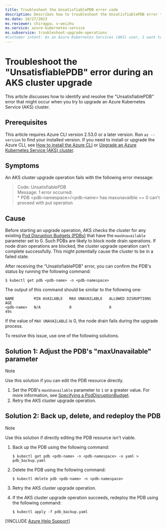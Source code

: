 ```yaml
---
title: Troubleshoot the UnsatisfiablePDB error code
description: Describes how to troubleshoot the UnsatisfiablePDB error that might occur when you try to upgrade an Azure Kubernetes Service (AKS) cluster.
ms.date: 10/27/2023
ms.reviewer: chiragpa, v-weizhu
ms.service: azure-kubernetes-service
ms.subservice: troubleshoot-upgrade-operations
#Customer intent: As an Azure Kubernetes Services (AKS) user, I want to troubleshoot an Azure Kubernetes Service cluster upgrade that failed because of a UnsatisfiablePDB error so that I can upgrade the cluster successfully.
---
```


# Troubleshoot the "UnsatisfiablePDB" error during an AKS cluster upgrade

This article discusses how to identify and resolve the "UnsatisfiablePDB" error that might occur when you try to upgrade an Azure Kubernetes Service (AKS) cluster.

## Prerequisites

This article requires Azure CLI version 2.53.0 or a later version. Run `az --version` to find your installed version. If you need to install or upgrade the Azure CLI, see [How to install the Azure CLI](/cli/azure/install-azure-cli) or [Upgrade an Azure Kubernetes Service (AKS) cluster](/azure/aks/upgrade-aks-cluster).

## Symptoms

An AKS cluster upgrade operation fails with the following error message:

> Code: UnsatisfiablePDB  
> Message: 1 error occurred:  
> \* PDB \<pdb-namespace>/\<pdb-name> has maxunavailble == 0 can't proceed with put operation

## Cause

Before starting an upgrade operation, AKS checks the cluster for any existing [Pod Disruption Budgets (PDBs)](https://kubernetes.io/docs/concepts/workloads/pods/disruptions/#pod-disruption-budgets) that have the `maxUnavailable` parameter set to 0. Such PDBs are likely to block node drain operations. If node drain operations are blocked, the cluster upgrade operation can't complete successfully. This might potentially cause the cluster to be in a failed state.

After receiving the "UnsatisfiablePDB" error, you can confirm the PDB's status by running the following command:

```console
$ kubectl get pdb <pdb-name> -n <pdb-namespace>
```

The output of this command should be similar to the following one:

```output
NAME         MIN AVAILABLE   MAX UNAVAILABLE   ALLOWED DISRUPTIONS   AGE
<pdb-name>   N/A             0                 0                     49s
```

If the value of `MAX UNAVAILABLE` is 0, the node drain fails during the upgrade process.

To resolve this issue, use one of the following solutions.

## Solution 1: Adjust the PDB's "maxUnavailable" parameter

> [!NOTE]
> Use this solution if you can edit the PDB resource directly.

1. Set the PDB's `maxUnavailable` parameter to `1` or a greater value. For more information, see [Specifying a PodDisruptionBudget](https://kubernetes.io/docs/tasks/run-application/configure-pdb/#specifying-a-poddisruptionbudget).
2. Retry the AKS cluster upgrade operation.

## Solution 2: Back up, delete, and redeploy the PDB

> [!NOTE]
> Use this solution if directly editing the PDB resource isn't viable.

1. Back up the PDB using the following command:

   ```console
   $ kubectl get pdb <pdb-name> -n <pdb-namespace> -o yaml > pdb_backup.yaml
   ```

2. Delete the PDB using the following command:

   ```console
   $ kubectl delete pdb <pdb-name> -n <pdb-namespace>
   ```

3. Retry the AKS cluster upgrade operation.

4. If the AKS cluster upgrade operation succeeds, redeploy the PDB using the following command:

   ```console
   $ kubectl apply -f pdb_backup.yaml
   ```

[!INCLUDE [Azure Help Support](../../includes/azure-help-support.md)]
